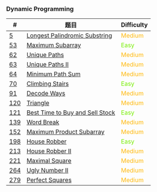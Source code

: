 ### Dynamic Programming

| #                     | 题目                                              | Difficulty                                 |
| --------------------- | ------------------------------------------------- | ------------------------------------------ |
| [5](0005/README.md)   | [Longest Palindromic Substring](0005/README.md)   | <span style='color:#FFB90F;'>Medium</span> |
| [53](0053/README.md)  | [Maximum Subarray](0053/README.md)                | <span style='color: #76EE00;'>Easy</span>  |
| [62](0062/README.md)  | [Unique Paths](0062/README.md)                    | <span style='color:#FFB90F;'>Medium</span> |
| [63](0063/README.md)  | [Unique Paths II](0063/README.md)                 | <span style='color:#FFB90F;'>Medium</span> |
| [64](0064/README.md)  | [Minimum Path Sum](0064/README.md)                | <span style='color:#FFB90F;'>Medium</span> |
| [70](0070/README.md)  | [Climbing Stairs](0070/README.md)                 | <span style='color: #76EE00;'>Easy</span>  |
| [91](0091/README.md)  | [Decode Ways](0091/README.md)                     | <span style='color:#FFB90F;'>Medium</span> |
| [120](0120/README.md) | [Triangle](0120/README.md)                        | <span style='color:#FFB90F;'>Medium</span> |
| [121](0121/README.md) | [Best Time to Buy and Sell Stock](0121/README.md) | <span style='color: #76EE00;'>Easy</span>  |
| [139](0139/README.md) | [Word Break](0139/README.md)                      | <span style='color:#FFB90F;'>Medium</span> |
| [152](0152/README.md) | [Maximum Product Subarray](0152/README.md)        | <span style='color:#FFB90F;'>Medium</span> |
| [198](0198/README.md) | [House Robber](0198/README.md)                    | <span style='color: #76EE00;'>Easy</span>  |
| [213](0213/README.md) | [House Robber II](0213/README.md)                 | <span style='color:#FFB90F;'>Medium</span> |
| [221](0221/README.md) | [Maximal Square](0221/README.md)                  | <span style='color:#FFB90F;'>Medium</span> |
| [264](0264/README.md) | [Ugly Number II](0264/README.md)                  | <span style='color:#FFB90F;'>Medium</span> |
| [279](0279/README.md) | [Perfect Squares](0279/README.md)                 | <span style='color:#FFB90F;'>Medium</span> |

